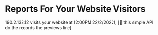 # Reports For Your Website Visitors
190.2.138.12 visits your website at (2:00PM 22/2/2022), [💫 this simple API do the records the previews line]
